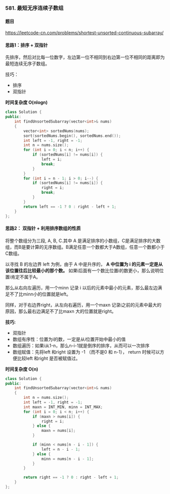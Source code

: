 ### 581. 最短无序连续子数组

#### 题目

https://leetcode-cn.com/problems/shortest-unsorted-continuous-subarray/

#### 思路1：排序 + 双指针

先排序，然后对比每一位数字，左边第一位不相同到右边第一位不相同的距离即为最短连续无序子数组。

技巧： 
- 排序
- 双指针

**时间复杂度 O(nlogn)**
```cpp
class Solution {
public:
    int findUnsortedSubarray(vector<int>& nums)
    {
        vector<int> sortedNums(nums);
        sort(sortedNums.begin(), sortedNums.end());
        int left = -1, right = -1;
        int n = nums.size();
        for (int i = 0; i < n; i++) {
            if (sortedNums[i] != nums[i]) {
                left = i;
                break;
            }
        }
        for (int i = n - 1; i > 0; i--) {
            if (sortedNums[i] != nums[i]) {
                right = i;
                break;
            }
        }
        return left == -1 ? 0 : right - left + 1;
    }
};
```

#### 思路2： 双指针 + 利用排序数组的性质  

将整个数组分为三段, A, B, C.其中 A 是满足排序的小数组，C是满足排序的大数组，而B是要计算的无序数组。B满足任意一个数都大于A数组，任意一个数都小于C数组。

以寻找 B 的左边界 left 为例，由于 A 中是升序的， **A 中位置为 i 的元素一定是从该位置往后比较最小的那个数。** 如果i后面有一个数比位置i的数更小，那么说明位置i肯定不属于A。

那么从右向左遍历，用一个minn 记录 i 以后的元素中最小的元素，那么最左边满足不了比minn小的位置就是left。

同样，对于右边界right，从左向右遍历，用一个maxn 记录i之前的元素中最大的原因，那么最右边满足不了比maxn 大的位置就是right。

**技巧:**

- 双指针
- 数组有序性：位置为i的数，一定是从i位置开始中最小的值
- 数组遍历：如果i从1-n，那么n-i-1就是倒序的排序，从而可以一次排序
- 数组赋值：先将left 和right 设置为 -1 （而不是0 和 n-1）， return 时候可以方便比较left 和right 是否被赋值过。

**时间复杂度 O(n)** 
```cpp
class Solution {
public:
    int findUnsortedSubarray(vector<int>& nums)
    {
        int n = nums.size();
        int left = -1, right = -1;
        int maxn = INT_MIN, minn = INT_MAX;
        for (int i = 0; i < n; i++) {
            if (maxn > nums[i]) {
                right = i;
            } else {
                maxn = nums[i];
            }

            if (minn < nums[n - i - 1]) {
                left = n - i - 1;
            } else {
                minn = nums[n - i - 1];
            }
        }

        return right == -1 ? 0 : right - left + 1;
    }
};
```




